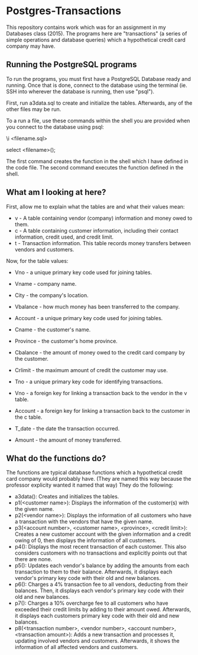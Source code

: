 # Postgres-Transactions
This repository contains work which was for an assignment in my Databases class (2015). The programs here are "transactions" (a series of simple operations and database queries) which a hypothetical credit card company may have.

## Running the PostgreSQL programs
To run the programs, you must first have a PostgreSQL Database ready and running. Once that is done, connect to the database using the terminal (ie. SSH into wherever the database is running, then use "psql").

First, run a3data.sql to create and initialize the tables. Afterwards, any of the other files may be run.

To a run a file, use these commands within the shell you are provided when you connect to the database using psql:

\i \<filename.sql\>

select \<filename\>();

The first command creates the function in the shell which I have defined in the code file. The second command executes the function defined in the shell. 

## What am I looking at here?

First, allow me to explain what the tables are and what their values mean:

* v - A table containing vendor (company) information and money owed to them.
* c - A table containing customer information, including their contact information, credit used, and credit limit.
* t - Transaction information. This table records money transfers between vendors and customers.

Now, for the table values:

* Vno - a unique primary key code used for joining tables.
* Vname - company name.
* City - the company's location.
* Vbalance - how much money has been transferred to the company.

* Account - a unique primary key code used for joining tables.
* Cname - the customer's name.
* Province - the customer's home province.
* Cbalance - the amount of money owed to the credit card company by the customer.
* Crlimit - the maximum amount of credit the customer may use.

* Tno - a unique primary key code for identifying transactions.
* Vno - a foreign key for linking a transaction back to the vendor in the v table.
* Account - a foreign key for linking a transaction back to the customer in the c table.
* T_date - the date the transaction occurred.
* Amount - the amount of money transferred.


## What do the functions do?
The functions are typical database functions which a hypothetical credit card company would probably have. (They are named this way because the professor explicity wanted it named that way) They do the following:

* a3data(): Creates and initializes the tables.
* p1(\<customer name\>): Displays the information of the customer(s) with the given name.
* p2(\<vendor name\>): Displays the information of all customers who have a transaction with the vendors that have the given name.
* p3(\<account number\>, \<customer name\>, \<province\>, \<credit limit\>): Creates a new customer account with the given information and a credit owing of 0, then displays the information of all customers.
* p4(): Displays the most recent transaction of each customer. This also considers customers with no transactions and explicitly points out that there are none.
* p5(): Updates each vendor's balance by adding the amounts from each transaction to them to their balance. Afterwards, it displays each vendor's primary key code with their old and new balances.
* p6(): Charges a 4% transaction fee to all vendors, deducting from their balances. Then, it displays each vendor's primary key code with their old and new balances.
* p7(): Charges a 10% overcharge fee to all customers who have exceeded their credit limits by adding to their amount owed. Afterwards, it displays each customers primary key code with their old and new balances.
* p8(\<transaction number\>, \<vendor number\>, \<account number\>, \<transaction amount\>): Adds a new transaction and processes it, updating involved vendors and customers. Afterwards, it shows the information of all affected vendors and customers.